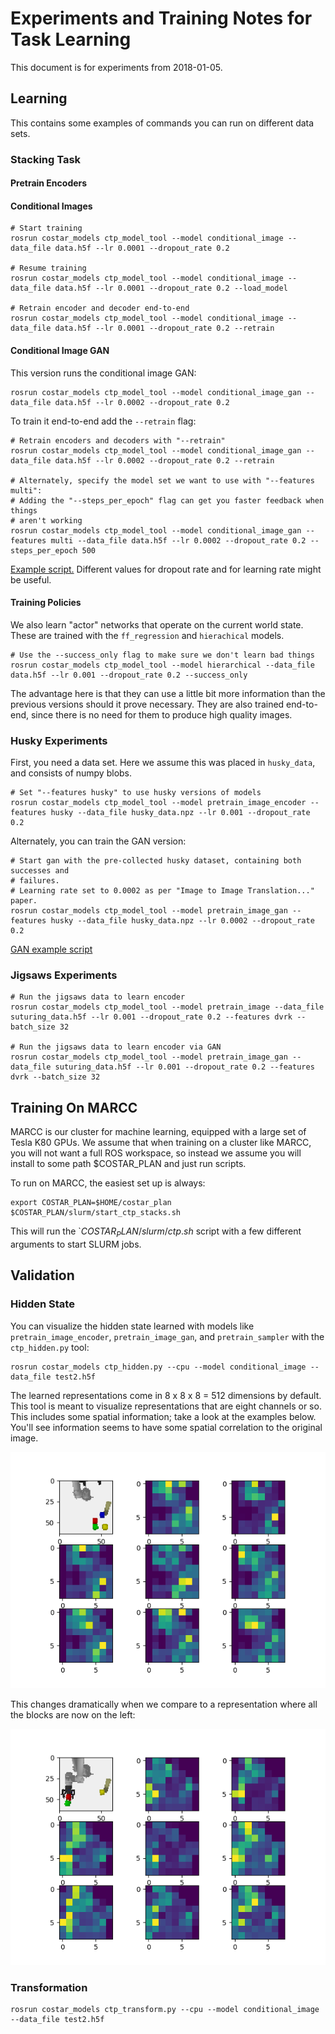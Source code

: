 
# Experiments and Training Notes for Task Learning

This document is for experiments from 2018-01-05. 

## Learning

This contains some examples of commands you can run on different data sets.

### Stacking Task

#### Pretrain Encoders

#### Conditional Images

```
# Start training
rosrun costar_models ctp_model_tool --model conditional_image --data_file data.h5f --lr 0.0001 --dropout_rate 0.2

# Resume training
rosrun costar_models ctp_model_tool --model conditional_image --data_file data.h5f --lr 0.0001 --dropout_rate 0.2 --load_model

# Retrain encoder and decoder end-to-end
rosrun costar_models ctp_model_tool --model conditional_image --data_file data.h5f --lr 0.0001 --dropout_rate 0.2 --retrain
```

#### Conditional Image GAN

This version runs the conditional image GAN:

```
rosrun costar_models ctp_model_tool --model conditional_image_gan --data_file data.h5f --lr 0.0002 --dropout_rate 0.2 
```

To train it end-to-end add the `--retrain` flag:
```
# Retrain encoders and decoders with "--retrain"
rosrun costar_models ctp_model_tool --model conditional_image_gan --data_file data.h5f --lr 0.0002 --dropout_rate 0.2 --retrain

# Alternately, specify the model set we want to use with "--features multi":
# Adding the "--steps_per_epoch" flag can get you faster feedback when things
# aren't working
rosrun costar_models ctp_model_tool --model conditional_image_gan --features multi --data_file data.h5f --lr 0.0002 --dropout_rate 0.2 --steps_per_epoch 500
```

[Example script.](../commands/multi_conditional_image_gan.sh) Different values for dropout rate and for learning rate might be useful.

#### Training Policies

We also learn "actor" networks that operate on the current world state. These are trained with the `ff_regression` and `hierachical` models.

```
# Use the --success_only flag to make sure we don't learn bad things
rosrun costar_models ctp_model_tool --model hierarchical --data_file data.h5f --lr 0.001 --dropout_rate 0.2 --success_only
```

The advantage here is that they can use a little bit more information than the previous versions should it prove necessary. They are also trained end-to-end, since there is no need for them to produce high quality images.

### Husky Experiments

First, you need a data set. Here we assume this was placed in `husky_data`, and consists of numpy blobs.

```
# Set "--features husky" to use husky versions of models
rosrun costar_models ctp_model_tool --model pretrain_image_encoder --features husky --data_file husky_data.npz --lr 0.001 --dropout_rate 0.2
```

Alternately, you can train the GAN version:

```
# Start gan with the pre-collected husky dataset, containing both successes and
# failures.
# Learning rate set to 0.0002 as per "Image to Image Translation..." paper.
rosrun costar_models ctp_model_tool --model pretrain_image_gan --features husky --data_file husky_data.npz --lr 0.0002 --dropout_rate 0.2
```
[GAN example script](../commands/husky_pretrain_image_gan.sh)

### Jigsaws Experiments

```
# Run the jigsaws data to learn encoder
rosrun costar_models ctp_model_tool --model pretrain_image --data_file suturing_data.h5f --lr 0.001 --dropout_rate 0.2 --features dvrk --batch_size 32

# Run the jigsaws data to learn encoder via GAN
rosrun costar_models ctp_model_tool --model pretrain_image_gan --data_file suturing_data.h5f --lr 0.001 --dropout_rate 0.2 --features dvrk --batch_size 32
```

## Training On MARCC

MARCC is our cluster for machine learning, equipped with a large set of Tesla K80 GPUs. We assume that when training on a cluster like MARCC, you will not want a full ROS workspace, so instead we assume you will install to some path $COSTAR_PLAN and just run scripts.

To run on MARCC, the easiest set up is always:
```
export COSTAR_PLAN=$HOME/costar_plan
$COSTAR_PLAN/slurm/start_ctp_stacks.sh
```

This will run the `$COSTAR_PLAN/slurm/ctp.sh$ script with a few different arguments to start SLURM jobs.


## Validation

### Hidden State

You can visualize the hidden state learned with models like `pretrain_image_encoder`, `pretrain_image_gan`, and `pretrain_sampler` with the `ctp_hidden.py` tool:

```
rosrun costar_models ctp_hidden.py --cpu --model conditional_image --data_file test2.h5f
```

The learned representations come in 8 x 8 x 8 = 512 dimensions by default. This tool is meant to visualize representations that are eight channels or so. This includes some spatial information; take a look at the examples below. You'll see information seems to have some spatial correlation to the original image.

![Encoding blocks on the right](hidden1.png)

This changes dramatically when we compare to a representation where all the blocks are now on the left:

![Encoding blocks on the left](hidden2.png)

### Transformation

```
rosrun costar_models ctp_transform.py --cpu --model conditional_image --data_file test2.h5f
```

